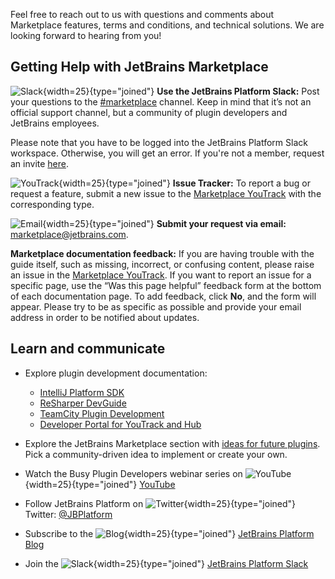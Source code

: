 [//]: # (title: Getting Help and Providing Feedback)

Feel free to reach out to us with questions and comments about Marketplace features, terms and conditions, and technical solutions. 
We are looking forward to hearing from you!

## Getting Help with JetBrains Marketplace

![Slack](slack.svg){width=25}{type="joined"} **Use the JetBrains Platform Slack:** Post your questions to the 
  [#marketplace](https://jetbrains-platform.slack.com/messages/C5U6ZNG20) channel. Keep in mind that it’s not an official 
  support channel, but a community of plugin developers and JetBrains employees.

<note>
    <p>
        Please note that you have to be logged into the JetBrains Platform Slack workspace. Otherwise, you will get an error. If you're not a member, request an invite <a href="https://plugins.jetbrains.com/slack">here</a>.
    </p>
</note>

![YouTrack](youtrack.svg){width=25}{type="joined"} **Issue Tracker:** To report a bug or request a feature, submit a new issue to the 
  [Marketplace YouTrack](https://youtrack.jetbrains.com/newIssue?project=MP) with the corresponding type.

![Email](email.svg){width=25}{type="joined"} **Submit your request via email:** [marketplace@jetbrains.com](mailto:marketplace@jetbrains.com).

**Marketplace documentation feedback:** If you are having trouble with the guide itself, such as missing, incorrect, 
  or confusing content, please raise an issue in the [Marketplace YouTrack](https://youtrack.jetbrains.com/newIssue?project=MP&c=Type%20Task&c=Subsystem%20Docs). 
  If you want to report an issue for a specific page, use the “Was this page helpful” feedback form at the bottom of each 
  documentation page. To add feedback, click **No**, and the form will appear. Please try to be as specific as possible 
  and provide your email address in order to be notified about updates.
  
## Learn and communicate
* Explore plugin development documentation:
  * [IntelliJ Platform SDK](https://plugins.jetbrains.com/docs/intellij/welcome.html)
  * [ReSharper DevGuide](https://www.jetbrains.com/help/resharper/sdk/welcome.html)
  * [TeamCity Plugin Development](https://plugins.jetbrains.com/docs/teamcity/)
  * [Developer Portal for YouTrack and Hub](https://www.jetbrains.com/help/youtrack/devportal/building-custom-widgets.html)

* Explore the JetBrains Marketplace section with [ideas for future plugins](https://plugins.jetbrains.com/plugin-ideas). 
  Pick a community-driven idea to implement or create your own.
  
* Watch the Busy Plugin Developers webinar series on ![YouTube](youtube.svg){width=25}{type="joined"} [YouTube](https://youtube.com/playlist?list=PLQ176FUIyIUZRWGCFY7G9V5zaM00THymY)
* Follow JetBrains Platform on ![Twitter](twitter.svg){width=25}{type="joined"} Twitter: [@JBPlatform](https://twitter.com/jbplatform)
* Subscribe to the ![Blog](blog.svg){width=25}{type="joined"} [JetBrains Platform Blog](https://blog.jetbrains.com/platform/)
* Join the ![Slack](slack.svg){width=25}{type="joined"} [JetBrains Platform Slack](https://join.slack.com/t/jetbrains-platform/shared_invite/zt-efmgbnth-Yc3wLMR2_kagrmh9bOmCSA)